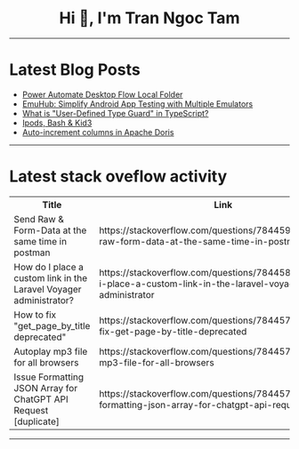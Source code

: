 <h1 align="center">Hi 👋, I'm Tran Ngoc Tam</h1>

---

# Latest Blog Posts 
<!-- BLOG-POST-LIST:START -->
- [Power Automate Desktop Flow Local Folder](https://dev.to/01kg/power-automate-desktop-flow-local-folder-2aa5)
- [EmuHub: Simplify Android App Testing with Multiple Emulators](https://dev.to/mohamed-helmy/emuhub-simplify-android-app-testing-with-multiple-emulators-4njo)
- [What is &quot;User-Defined Type Guard&quot; in TypeScript?](https://dev.to/keento0809/what-is-user-defined-type-guard-in-typescript-423i)
- [Ipods, Bash &amp; Kid3](https://dev.to/evesan/ipods-bash-kid3-nkm)
- [Auto-increment columns in Apache Doris](https://dev.to/apachedoris/auto-increment-columns-in-apache-doris-1ec3)
<!-- BLOG-POST-LIST:END -->

---

# Latest stack oveflow activity
<table>
  <tr><th>Title</th><th>Link</th></tr>
  <!-- STACKOVERFLOW:START --><tr><td>Send Raw &amp; Form-Data at the same time in postman</td><td>https://stackoverflow.com/questions/78445908/send-raw-form-data-at-the-same-time-in-postman</td></tr><tr><td>How do I place a custom link in the Laravel Voyager administrator?</td><td>https://stackoverflow.com/questions/78445899/how-do-i-place-a-custom-link-in-the-laravel-voyager-administrator</td></tr><tr><td>How to fix &quot;get_page_by_title deprecated&quot;</td><td>https://stackoverflow.com/questions/78445795/how-to-fix-get-page-by-title-deprecated</td></tr><tr><td>Autoplay mp3 file for all browsers</td><td>https://stackoverflow.com/questions/78445712/autoplay-mp3-file-for-all-browsers</td></tr><tr><td>Issue Formatting JSON Array for ChatGPT API Request [duplicate]</td><td>https://stackoverflow.com/questions/78445701/issue-formatting-json-array-for-chatgpt-api-request</td></tr><!-- STACKOVERFLOW:END -->
</table>

---



